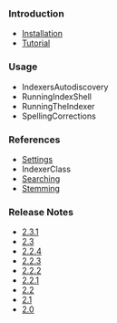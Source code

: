 ### Introduction ###

  * [Installation](Installation.md)
  * [Tutorial](Tutorial.md)

### Usage ###

  * IndexersAutodiscovery
  * RunningIndexShell
  * RunningTheIndexer
  * SpellingCorrections

### References ###

  * [Settings](Settings.md)
  * IndexerClass
  * [Searching](Searching.md)
  * [Stemming](Stemming.md)

### Release Notes ###

  * [2.3.1](ChangesInVersion020301.md)
  * [2.3](ChangesInVersion0203.md)
  * [2.2.4](ChangesInVersion020204.md)
  * [2.2.3](ChangesInVersion020203.md)
  * [2.2.2](ChangesInVersion020202.md)
  * [2.2.1](ChangesInVersion020201.md)
  * [2.2](ChangesInVersion0202.md)
  * [2.1](ChangesInVersion0201.md)
  * [2.0](ChangesInVersion0200.md)